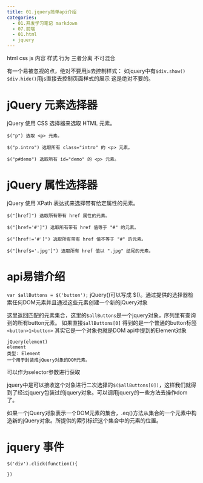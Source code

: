 ```yaml
---
title: 01.jquery简单api介绍
categories:
  - 01.开发学习笔记 markdown
  - 07.前端
  - 01.html
  - jquery
---
```


html css js 内容 样式 行为 三者分离 不可混合

有一个易被忽视的点，绝对不要用js去控制样式：
如jquery中有`$div.show() $div.hide()`用js直接去控制页面样式的展示 这是绝对不要的。

# jQuery 元素选择器
jQuery 使用 CSS 选择器来选取 HTML 元素。
```
$("p") 选取 <p> 元素。

$("p.intro") 选取所有 class="intro" 的 <p> 元素。

$("p#demo") 选取所有 id="demo" 的 <p> 元素。
```

# jQuery 属性选择器
jQuery 使用 XPath 表达式来选择带有给定属性的元素。
```
$("[href]") 选取所有带有 href 属性的元素。

$("[href='#']") 选取所有带有 href 值等于 "#" 的元素。

$("[href!='#']") 选取所有带有 href 值不等于 "#" 的元素。

$("[href$='.jpg']") 选取所有 href 值以 ".jpg" 结尾的元素。
```


# api易错介绍
`var $allButtons = $('button');`
jQuery()可以写成 $()。通过提供的选择器检索任何DOM元素并且通过这些元素创建一个新的jQuery对象

这里返回匹配的元素集合，这里的`$allButtons`是一个jquery对象，序列里有查询到的所有button元素。
如果直接`$allButtons[0]` 得到的是一个普通的button标签`<button>1<button>`  其实它是一个对象也就是DOM api中提到的Element对象

```
jQuery(element)
element
类型: Element
一个用于封装成jQuery对象的DOM元素。
```
可以作为selector参数进行获取

jquery中是可以接收这个对象进行二次选择的`$($allButtons[0])`，这样我们就得到了经过jquery包装过的jquery对象。可以调用jquery的一些方法去操作dom了。


如果一个jQuery对象表示一个DOM元素的集合，.eq()方法从集合的一个元素中构造新的jQuery对象。所提供的索引标识这个集合中的元素的位置。

# jquery 事件

```
$('div').click(function(){
    
})
```